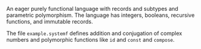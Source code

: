 An eager purely functional language with records and subtypes and parametric polymorphism. The
language has integers, booleans, recursive functions, and immutable
records.

The file `example.systemf` defines addition and conjugation of complex numbers and polymorphic functions like `id` and `const` and `compose`.
